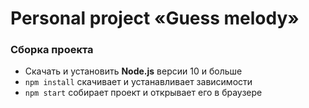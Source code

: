 # Personal project «Guess melody» 

### Сборка проекта
 * Скачать и установить **Node.js** версии 10 и больше
 * ```npm install``` скачивает и устанавливает зависимости
 * ```npm start``` собирает проект и открывает его в браузере
